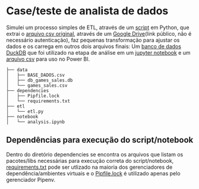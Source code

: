 # Case/teste de analista de dados
Simulei um processo simples de ETL, através de um [script](etl/etl.py) em Python, que extrai o [arquivo csv original](data/BASE_DADOS.csv), através de um [Google Drive](https://drive.google.com/file/d/1eoy8MlYin9PxbCjozT0kjPXPsq0RXEgY/view?usp=drive_link)(link público, não é necessário autenticação), faz pequenas transformação para ajustar os dados e os carrega em outros dois arquivos finais: Um [banco de dados DuckDB](data/db_games_sales.db) que foi utilizado na etapa de análise em um [jupyter notebook](notebook/analysis.ipynb) e um [arquivo csv](data/games_sales.csv) para uso no Power BI.

```
├── data
│   ├── BASE_DADOS.csv
│   ├── db_games_sales.db
│   └── games_sales.csv
├── dependencies
│   ├── Pipfile.lock
│   └── requirements.txt
├── etl
│   └── etl.py
├── notebook
│   └── analysis.ipynb
```

## Dependências para execução do script/notebook
Dentro do diretório dependencies se encontra os arquivos que listam os pacotes/libs necessárias para execução correta do script/notebook, [requirements.txt](dependencies/requirements.txt) pode ser utlizado na maioria dos gerenciadores de dependência/ambientes virtuais e o [Pipfile.lock](dependencies/Pipfile.lock) é utilizado apenas pelo gerenciador Pipenv.
